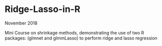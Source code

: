 # Ridge-Lasso-in-R

November 2018 

Mini Course on shrinkage methods, demonstrating the use of two  R packages: (glmnet and glmmLasso) to perform ridge and lasso regression

